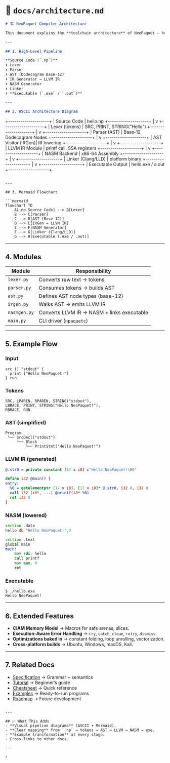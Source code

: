 # 📂 `docs/architecture.md`

```markdown
# 🏗️ NeoPaquet Compiler Architecture

This document explains the **toolchain architecture** of NeoPaquet — how source code flows from `.np` files into **LLVM IR**, **NASM assembly**, and finally **native executables**.

---

## 1. High-Level Pipeline

**Source Code (`.np`)**  
⬇️ Lexer  
⬇️ Parser  
⬇️ AST (Dodecagram Base-12)  
⬇️ IR Generator → LLVM IR  
⬇️ NASM Generator  
⬇️ Linker  
⬇️ **Executable (`.exe` / `.out`)**

---

## 2. ASCII Architecture Diagram

```

+--------------------+
\|   Source Code      |   hello.np
+--------------------+
|
v
+--------------------+
\| Lexer (tokens)     |   SRC, PRINT, STRING("Hello")
+--------------------+
|
v
+--------------------+
\| Parser (AST)       |   Base-12 Dodecagram Nodes
+--------------------+
|
v
+--------------------+
\| AST Visitor (IRGen)|   IR lowering
+--------------------+
|
v
+--------------------+
\| LLVM IR Module     |   printf call, SSA registers
+--------------------+
|
v
+--------------------+
\| NASM Backend       |   x86-64 Assembly
+--------------------+
|
v
+--------------------+
\| Linker (Clang/LLD) |   platform binary
+--------------------+
|
v
+--------------------+
\| Executable Output  |   hello.exe / a.out
+--------------------+

````

---

## 3. Mermaid Flowchart

```mermaid
flowchart TD
    A[.np Source Code] --> B[Lexer]
    B --> C[Parser]
    C --> D[AST (Base-12)]
    D --> E[IRGen → LLVM IR]
    E --> F[NASM Generator]
    F --> G[Linker (Clang/LLD)]
    G --> H[Executable (.exe / .out)]
````

---

## 4. Modules

| Module       | Responsibility                             |
| ------------ | ------------------------------------------ |
| `lexer.py`   | Converts raw text → tokens                 |
| `parser.py`  | Consumes tokens → builds AST               |
| `ast.py`     | Defines AST node types (base-12)           |
| `irgen.py`   | Walks AST → emits LLVM IR                  |
| `nasmgen.py` | Converts LLVM IR → NASM + links executable |
| `main.py`    | CLI driver (`npaquetc`)                    |

---

## 5. Example Flow

### Input

```neopaquet
src () "stdout" {
  print ["Hello NeoPaquet!"]
} run
```

### Tokens

```
SRC, LPAREN, RPAREN, STRING("stdout"),
LBRACE, PRINT, STRING("Hello NeoPaquet!"),
RBRACE, RUN
```

### AST (simplified)

```
Program
 └── SrcDecl("stdout")
     └── Block
         └── PrintStmt("Hello NeoPaquet!")
```

### LLVM IR (generated)

```llvm
@.str0 = private constant [17 x i8] c"Hello NeoPaquet!\00"

define i32 @main() {
entry:
  %0 = getelementptr [17 x i8], [17 x i8]* @.str0, i32 0, i32 0
  call i32 (i8*, ...) @printf(i8* %0)
  ret i32 0
}
```

### NASM (lowered)

```asm
section .data
hello db "Hello NeoPaquet!",0

section .text
global main
main:
    mov rdi, hello
    call printf
    mov eax, 0
    ret
```

### Executable

```
$ ./hello.exe
Hello NeoPaquet!
```

---

## 6. Extended Features

* **CIAM Memory Model** → Macros for safe arenas, slices.
* **Execution-Aware Error Handling** → `try`, `catch`, `clean`, `retry`, `dismiss`.
* **Optimizations baked in** → constant folding, loop unrolling, vectorization.
* **Cross-platform builds** → Ubuntu, Windows, macOS, Kali.

---

## 7. Related Docs

* [Specification](spec.md) → Grammar + semantics
* [Tutorial](tutorial.md) → Beginner’s guide
* [Cheatsheet](cheatsheet.md) → Quick reference
* [Examples](examples/) → Ready-to-run programs
* [Roadmap](../ROADMAP.md) → Future development

```

---

## ✅ What This Adds
- **Visual pipeline diagrams** (ASCII + Mermaid).  
- **Clear mapping** from `.np` → tokens → AST → LLVM → NASM → exe.  
- **Example transformation** at every stage.  
- Cross-links to other docs.  

---

⚡
```

